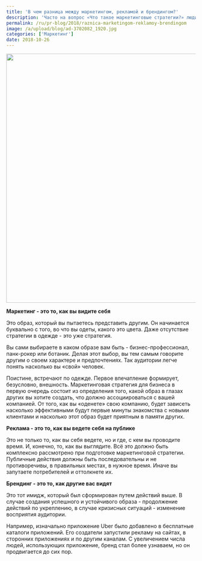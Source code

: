 ```yaml
---
title: 'В чем разница между маркетингом, рекламой и брендингом?'
description: 'Часто на вопрос «Что такое маркетинговые стратегии?» люди отвечают, что это наличие социальных сетей или наличие бренда в онлайн, или просто большое количество рекламы. Всё это может быть частью маркетингового плана, но никак не самим планом. Чтобы объяснить разницу между маркетингом, рекламой и брендингом нужно каждое «примерить» на себя. Маркетинг - это то, как вы видите себя'
permalink: /ru/pr-blog/2018/raznica-marketingom-reklamoy-brendingom
image: /a/upload/blog/ad-3702082_1920.jpg
categories: ['Маркетинг']
date: 2018-10-26
---
```

<img src="{{ site.assets }}/upload/blog/ad-3702082_1920.jpg" width="1126" height="662" alt="">
<p><strong>Маркетинг - это то, как вы видите себя</strong></p>
<p>Это образ, который вы пытаетесь представить другим. Он начинается буквально с того, во что вы одеты, какого это цвета. Даже отсутствие стратегии в одежде - это уже стратегия.&nbsp;</p>
<p>Вы сами выбираете в каком образе вам быть - бизнес-профессионал, панк-рокер или ботаник. Делая этот выбор, вы тем самым говорите другим о своем характере и предпочтениях. Так аудитории&nbsp;легче понять насколько вы &laquo;свой&raquo; человек.&nbsp;</p>
<p>Поистине, встречают по одежде. Первое впечатление формирует, безусловно, внешность. Маркетинговая стратегия для бизнеса в первую очередь состоит из определения того, какой образ в глазах других вы хотите создать, что должно ассоциироваться с вашей компанией.&nbsp;От того, как вы &laquo;оденете&raquo; свою компанию, будет зависеть насколько эффективными будут первые минуты знакомства с новыми клиентами и насколько этот образ будет приятным в памяти других.&nbsp;</p>
<p><strong>Реклама - это то, как вы ведете себя на публике&nbsp;</strong></p>
<p>Это не только то, как вы себя ведете, но и где,&nbsp;с кем вы проводите время. И, конечно, то, как вы выглядите. Всё это должно быть комплексно рассмотрено при подготовке маркетинговой стратегии. Публичные действия должны быть последовательны и не противоречивы,&nbsp;в правильных местах, в нужное время. Иначе вы запутаете потребителей и оттолкнете их.&nbsp;</p>
<p><strong>Брендинг - это то, как другие вас видят &nbsp;</strong></p>
<p>Это тот имидж, который был сформирован путем действий выше. В случае создания успешного и устойчивого образа - продолжение действий по укреплению, в случае кризисных ситуаций - изменение восприятия аудитории.&nbsp;</p>
<p>Например, изначально приложение Uber было добавлено в бесплатные каталоги приложений. Его создатели запустили рекламу на сайтах, в сторонних приложениях и по другим каналам. С увеличением числа людей, использующих приложение, бренд стал более узнаваем, но он продвигается до сих пор.</p>
